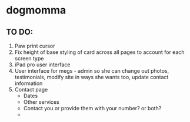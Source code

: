 # dogmomma

## TO DO:
1. Paw print cursor
2. Fix height of base styling of card across all pages to account for each screen type
3. iPad pro user interface
4. User interface for megs - admin so she can change out photos, testimonials, modify site in ways she wants too, update contact information
5. Contact page
    - Dates
    - Other services
    - Contact you or provide them with your number? or both?
    - 